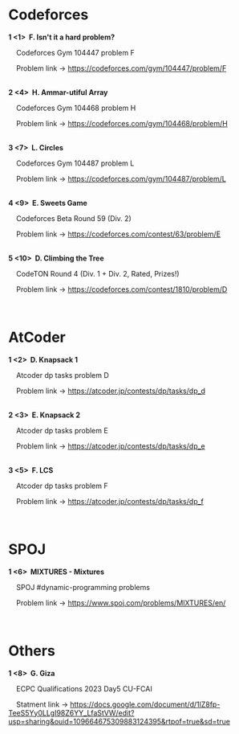 # Codeforces

<b>1&nbsp;<1>&nbsp;&nbsp;F. Isn't it a hard problem?</b>
</br>

<a>&nbsp;&nbsp;&nbsp;&nbsp;Codeforces Gym 104447 problem F</a>

<a>&nbsp;&nbsp;&nbsp;&nbsp;Problem link -> https://codeforces.com/gym/104447/problem/F</a>


</br>
<b>2&nbsp;<4>&nbsp;&nbsp;H. Ammar-utiful Array</b>
</br>

<a>&nbsp;&nbsp;&nbsp;&nbsp;Codeforces Gym 104468 problem H</a>

<a>&nbsp;&nbsp;&nbsp;&nbsp;Problem link -> https://codeforces.com/gym/104468/problem/H</a>

</br>
<b>3&nbsp;<7>&nbsp;&nbsp;L. Circles</b>
</br>

<a>&nbsp;&nbsp;&nbsp;&nbsp;Codeforces Gym 104487 problem L</a>

<a>&nbsp;&nbsp;&nbsp;&nbsp;Problem link -> https://codeforces.com/gym/104487/problem/L</a>

</br>
<b>4&nbsp;<9>&nbsp;&nbsp;E. Sweets Game</b>
</br>

<a>&nbsp;&nbsp;&nbsp;&nbsp;Codeforces Beta Round 59 (Div. 2)</a>

<a>&nbsp;&nbsp;&nbsp;&nbsp;Problem link -> https://codeforces.com/contest/63/problem/E</a>

</br>
<b>5&nbsp;<10>&nbsp;&nbsp;D. Climbing the Tree</b>
</br>

<a>&nbsp;&nbsp;&nbsp;&nbsp;CodeTON Round 4 (Div. 1 + Div. 2, Rated, Prizes!)</a>

<a>&nbsp;&nbsp;&nbsp;&nbsp;Problem link -> https://codeforces.com/contest/1810/problem/D</a>

</br>

# AtCoder

<b>1&nbsp;<2>&nbsp;&nbsp;D. Knapsack 1</b>
</br>

<a>&nbsp;&nbsp;&nbsp;&nbsp;Atcoder dp tasks problem D</a>

<a>&nbsp;&nbsp;&nbsp;&nbsp;Problem link -> https://atcoder.jp/contests/dp/tasks/dp_d</a>

</br>
<b>2&nbsp;<3>&nbsp;&nbsp;E. Knapsack 2</b>
</br>

<a>&nbsp;&nbsp;&nbsp;&nbsp;Atcoder dp tasks problem E</a>

<a>&nbsp;&nbsp;&nbsp;&nbsp;Problem link -> https://atcoder.jp/contests/dp/tasks/dp_e</a>

</br>
<b>3&nbsp;<5>&nbsp;&nbsp;F. LCS</b>
</br>

<a>&nbsp;&nbsp;&nbsp;&nbsp;Atcoder dp tasks problem F</a>

<a>&nbsp;&nbsp;&nbsp;&nbsp;Problem link -> https://atcoder.jp/contests/dp/tasks/dp_f</a>

</br>

# SPOJ

<b>1&nbsp;<6>&nbsp;&nbsp;MIXTURES - Mixtures</b>
</br>

<a>&nbsp;&nbsp;&nbsp;&nbsp;SPOJ #dynamic-programming problems</a>

<a>&nbsp;&nbsp;&nbsp;&nbsp;Problem link -> https://www.spoj.com/problems/MIXTURES/en/</a>

</br>

# Others

<b>1&nbsp;<8>&nbsp;&nbsp;G. Giza</b>
</br>

<a>&nbsp;&nbsp;&nbsp;&nbsp;ECPC Qualifications 2023 Day5 CU-FCAI</a>

<a>&nbsp;&nbsp;&nbsp;&nbsp;Statment link -> https://docs.google.com/document/d/1lZ8fp-TeeS5Yy0LLgI98Z6YY_LfaStVW/edit?usp=sharing&ouid=109664675309883124395&rtpof=true&sd=true</a>
